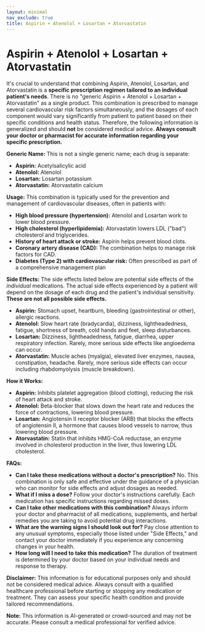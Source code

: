```yaml
---
layout: minimal
nav_exclude: true
title: Aspirin + Atenolol + Losartan + Atorvastatin
---
```


# Aspirin + Atenolol + Losartan + Atorvastatin

It's crucial to understand that combining Aspirin, Atenolol, Losartan, and Atorvastatin is a **specific prescription regimen tailored to an individual patient's needs**.  There is no "generic Aspirin + Atenolol + Losartan + Atorvastatin" as a single product.  This combination is prescribed to manage several cardiovascular risk factors simultaneously, and the dosages of each component would vary significantly from patient to patient based on their specific conditions and health status.  Therefore, the following information is generalized and should **not** be considered medical advice.  **Always consult your doctor or pharmacist for accurate information regarding your specific prescription.**

**Generic Name:**  This is not a single generic name; each drug is separate:

* **Aspirin:** Acetylsalicylic acid
* **Atenolol:** Atenolol
* **Losartan:** Losartan potassium
* **Atorvastatin:** Atorvastatin calcium


**Usage:** This combination is typically used for the prevention and management of cardiovascular diseases, often in patients with:

* **High blood pressure (hypertension):** Atenolol and Losartan work to lower blood pressure.
* **High cholesterol (hyperlipidemia):** Atorvastatin lowers LDL ("bad") cholesterol and triglycerides.
* **History of heart attack or stroke:** Aspirin helps prevent blood clots.
* **Coronary artery disease (CAD):**  The combination helps to manage risk factors for CAD.
* **Diabetes (Type 2) with cardiovascular risk:**  Often prescribed as part of a comprehensive management plan


**Side Effects:** The side effects listed below are potential side effects of the *individual* medications. The actual side effects experienced by a patient will depend on the dosage of each drug and the patient's individual sensitivity.  **These are not all possible side effects.**

* **Aspirin:** Stomach upset, heartburn, bleeding (gastrointestinal or other), allergic reactions.
* **Atenolol:** Slow heart rate (bradycardia), dizziness, lightheadedness, fatigue, shortness of breath, cold hands and feet, sleep disturbances.
* **Losartan:** Dizziness, lightheadedness, fatigue, diarrhea, upper respiratory infection.  Rarely, more serious side effects like angioedema can occur.
* **Atorvastatin:** Muscle aches (myalgia), elevated liver enzymes, nausea, constipation, headache.  Rarely, more serious side effects can occur including rhabdomyolysis (muscle breakdown).


**How it Works:**

* **Aspirin:** Inhibits platelet aggregation (blood clotting), reducing the risk of heart attack and stroke.
* **Atenolol:** Beta-blocker that slows down the heart rate and reduces the force of contractions, lowering blood pressure.
* **Losartan:** Angiotensin II receptor blocker (ARB) that blocks the effects of angiotensin II, a hormone that causes blood vessels to narrow, thus lowering blood pressure.
* **Atorvastatin:** Statin that inhibits HMG-CoA reductase, an enzyme involved in cholesterol production in the liver, thus lowering LDL cholesterol.


**FAQs:**

* **Can I take these medications without a doctor's prescription?** No. This combination is only safe and effective under the guidance of a physician who can monitor for side effects and adjust dosages as needed.
* **What if I miss a dose?**  Follow your doctor's instructions carefully.  Each medication has specific instructions regarding missed doses.
* **Can I take other medications with this combination?**  Always inform your doctor and pharmacist of all medications, supplements, and herbal remedies you are taking to avoid potential drug interactions.
* **What are the warning signs I should look out for?**  Pay close attention to any unusual symptoms, especially those listed under "Side Effects," and contact your doctor immediately if you experience any concerning changes in your health.
* **How long will I need to take this medication?**  The duration of treatment is determined by your doctor based on your individual needs and response to therapy.


**Disclaimer:** This information is for educational purposes only and should not be considered medical advice.  Always consult with a qualified healthcare professional before starting or stopping any medication or treatment.  They can assess your specific health condition and provide tailored recommendations.


**Note:** This information is AI-generated or crowd-sourced and may not be accurate. Please consult a medical professional for verified advice.